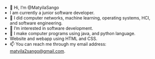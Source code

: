 - 👋 Hi, I’m @MatyilaSango
-  I am currently a junior software developer.
- 🌱 I did computer networks, machine learning, operating systems, HCI, and software engineering. 
- 👀 I’m interested in software development. 
- 💞️ I make computer programs using java, and python language.
- Website and webapp using HTML and CSS.
- 📫 You can reach me through my email address: matyila2sango@gmail.com.
